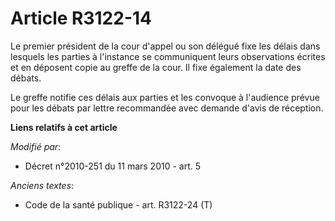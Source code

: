 # Article R3122-14

Le premier président de la cour d'appel ou son délégué fixe les délais dans lesquels les parties à l'instance se communiquent
leurs observations écrites et en déposent copie au greffe de la cour. Il fixe également la date des débats. 

Le greffe notifie ces délais aux parties et les convoque à l'audience prévue pour les débats par lettre recommandée avec
demande d'avis de réception.

**Liens relatifs à cet article**

_Modifié par_:

  - Décret n°2010-251 du 11 mars 2010 - art. 5

_Anciens textes_:

  - Code de la santé publique - art. R3122-24 (T)
